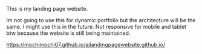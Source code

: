 This is my landing page website. 

Im not going to use this for dynamic portfolio but the architecture will be the same.
I might use this in the future.
Not responsive for mobile and tablet btw because the website is still being maintained.

https://mochimochi07.github.io/ajlandingpagewebsite.github.io/


